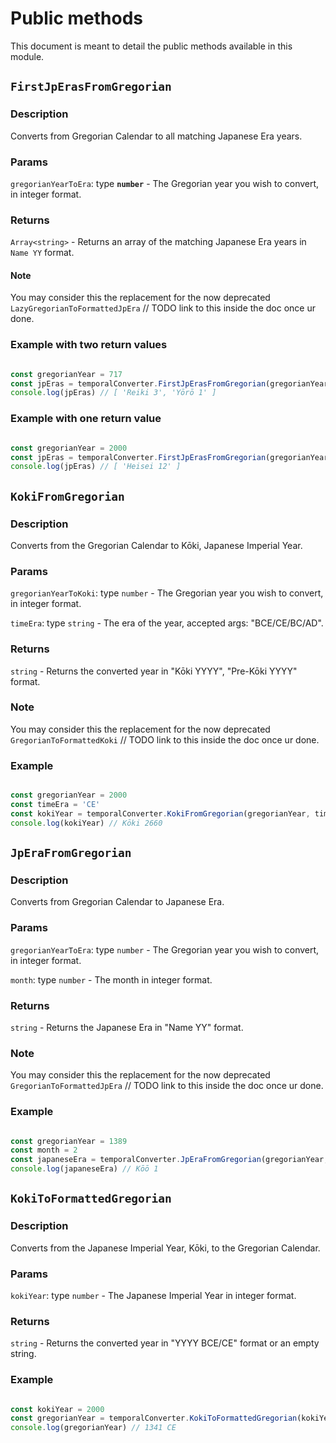 # Public methods

This document is meant to detail the public methods available in this module.

## ``FirstJpErasFromGregorian``

### Description

Converts from Gregorian Calendar to all matching Japanese Era years.

### Params

``gregorianYearToEra``: type **``number``** - The Gregorian year you wish to convert, in integer format.

### Returns

``Array<string>`` - Returns an array of the matching Japanese Era years in ``Name YY`` format.

#### Note

You may consider this the replacement for the now deprecated ``LazyGregorianToFormattedJpEra`` // TODO link to this inside the doc once ur done.

### Example with two return values

``` js

const gregorianYear = 717
const jpEras = temporalConverter.FirstJpErasFromGregorian(gregorianYear)
console.log(jpEras) // [ 'Reiki 3', 'Yōrō 1' ]

```

### Example with one return value

``` js

const gregorianYear = 2000
const jpEras = temporalConverter.FirstJpErasFromGregorian(gregorianYear)
console.log(jpEras) // [ 'Heisei 12' ]

```

## ``KokiFromGregorian``

### Description

Converts from the Gregorian Calendar to Kōki, Japanese Imperial Year.

### Params

``gregorianYearToKoki``: type ``number`` - The Gregorian year you wish to convert, in integer format.

``timeEra``: type ``string`` - The era of the year, accepted args: "BCE/CE/BC/AD".

### Returns

``string`` - Returns the converted year in "Kōki YYYY", "Pre-Kōki YYYY" format.

### Note

You may consider this the replacement for the now deprecated ``GregorianToFormattedKoki`` // TODO link to this inside the doc once ur done.

### Example

``` js

const gregorianYear = 2000
const timeEra = 'CE'
const kokiYear = temporalConverter.KokiFromGregorian(gregorianYear, timeEra)
console.log(kokiYear) // Kōki 2660

```

## ``JpEraFromGregorian``

### Description

Converts from Gregorian Calendar to Japanese Era.

### Params

``gregorianYearToEra``: type ``number`` - The Gregorian year you wish to convert, in integer format.

``month``: type ``number`` - The month in integer format.

### Returns

``string`` - Returns the Japanese Era in "Name YY" format.

### Note

You may consider this the replacement for the now deprecated ``GregorianToFormattedJpEra`` // TODO link to this inside the doc once ur done.

### Example

``` js

const gregorianYear = 1389
const month = 2
const japaneseEra = temporalConverter.JpEraFromGregorian(gregorianYear, month)
console.log(japaneseEra) // Kōō 1

```

## ``KokiToFormattedGregorian``

### Description

Converts from the Japanese Imperial Year, Kōki, to the Gregorian Calendar.

### Params

``kokiYear``: type ``number`` - The Japanese Imperial Year in integer format.

### Returns

``string`` - Returns the converted year in "YYYY BCE/CE" format or an empty string.

### Example

``` js

const kokiYear = 2000
const gregorianYear = temporalConverter.KokiToFormattedGregorian(kokiYear)
console.log(gregorianYear) // 1341 CE

```
